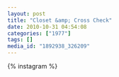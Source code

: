 ```yaml
---
layout: post
title: "Closet &amp; Cross Check"
date: 2010-10-31 04:54:08
categories: ["1977"]
tags: []
media_id: "1892938_326209"
---
```


{% instagram %}
